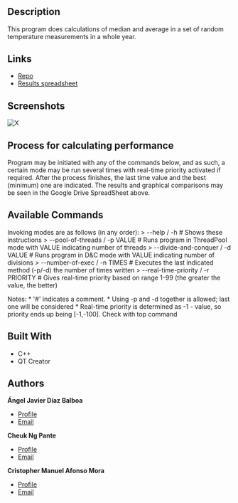<h1 align="center"><D&C_Thread_Pool_Temperature></h1>

<p align="center"><project-description</p>

## Description

This program does calculations of median and average in a set of random temperature measurements in a whole year.

## Links

- [Repo](https://github.com/ull-esit-sistemas-operativos/2223-practica-dc-qtp-ac-pc-force-1.git "GitHub Repository")
- [Results spreadsheet](https://docs.google.com/spreadsheets/d/17xTmnpidKbTFIWEbRDqfGnBObK4pq8KJEpfwty7eSSQ/edit?skip_itp2_check=true#gid=0 "Google Drive SpreadSheet containing the results and graphical comparisons")

## Screenshots

![X](X.png "X")

## Process for calculating performance

Program may be initiated with any of the commands below, and as such, a certain mode may be run several times
with real-time priority activated if required. After the process finishes, the last time value and the best (minimum)
one are indicated. The results and graphical comparisons may be seen in the Google Drive SpreadSheet above.

## Available Commands

  Invoking modes are as follows (in any order):
    > --help / -h # Shows these instructions
    > --pool-of-threads / -p VALUE # Runs program in ThreadPool mode with VALUE indicating number of threads
    > --divide-and-conquer / -d VALUE # Runs program in D&C mode with VALUE indicating number of divisions
    > --number-of-exec / -n TIMES # Executes the last indicated method (-p/-d) the number of times written
    > --real-time-priority / -r PRIORITY # Gives real-time priority based on range 1-99 (the greater the value, the better)
  
  Notes: 
     * '#' indicates a comment. 
     * Using -p and -d together is allowed; last one will be considered
     * Real-time priority is determined as -1 - value, so priority ends up being [-1,-100]. Check with top command

## Built With

- C++
- QT Creator

## Authors

**Ángel Javier Díaz Balboa**

- [Profile](https://github.com/javierD7)
- [Email](mailto:alu0101432632@ull.edu.es?subject=Hi_there "Hi there!")

**Cheuk Ng Pante**

- [Profile](https://github.com/feichay10)
- [Email](mailto:alu0101364544@ull.edu.es@ull.edu.es?subject=Hi_there "Hi there!")

**Cristopher Manuel Afonso Mora**

- [Profile](https://github.com/CristopherAfonso)
- [Email](mailto:alu0101402031@ull.edu.es@ull.edu.es?subject=Hi_there "Hi there!")

